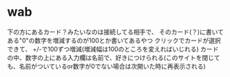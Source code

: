 # wab

下の方にあるカード？みたいなのは接続してる相手で、
そのカード(？)に書いてある"0"の数字を増減するのが100とか書いてあるやつ
クリックでカードが選択できて、
+/-で100ずつ増減(増減幅は100のところを変えればいじれる)
カードの中、数字の上にある入力欄は名前で、好きにつけられる(このサイトを閉じても、名前がついているor数字が0でない場合は次開いた時に再表示される)
